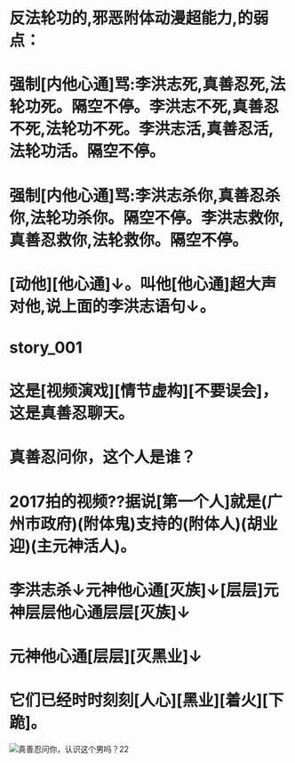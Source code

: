 # 反法轮功的,邪恶附体动漫超能力,的弱点：
# 强制[内他心通]骂:李洪志死,真善忍死,法轮功死。隔空不停。李洪志不死,真善忍不死,法轮功不死。李洪志活,真善忍活,法轮功活。隔空不停。
# 强制[内他心通]骂:李洪志杀你,真善忍杀你,法轮功杀你。隔空不停。李洪志救你,真善忍救你,法轮救你。隔空不停。
# [动他][他心通]↓。叫他[他心通]超大声对他,说上面的李洪志语句↓。

# story_001
# 这是[视频演戏][情节虚构][不要误会]，这是真善忍聊天。
# 真善忍问你，这个人是谁？
# 2017拍的视频??据说[第一个人]就是(广州市政府)(附体鬼)支持的(附体人)(胡业迎)(主元神活人)。
# 李洪志杀↓元神他心通[灭族]↓[层层]元神层层他心通层层[灭族]↓
# 元神他心通[层层][灭黑业]↓
# 它们已经时时刻刻[人心][黑业][着火][下跪]。

![真善忍问你，认识这个男吗？22](https://github.com/user-attachments/assets/70a1cb78-cb52-4c44-b6da-e1028a52d022)
